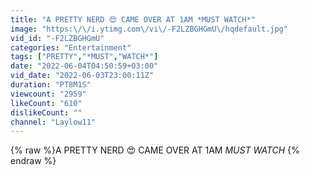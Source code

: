 ```yaml
---
title: "A PRETTY NERD 😍 CAME OVER AT 1AM *MUST WATCH*"
image: "https:\/\/i.ytimg.com\/vi\/-F2LZBGHGmU\/hqdefault.jpg"
vid_id: "-F2LZBGHGmU"
categories: "Entertainment"
tags: ["PRETTY","*MUST","WATCH*"]
date: "2022-06-04T04:50:59+03:00"
vid_date: "2022-06-03T23:00:11Z"
duration: "PT8M1S"
viewcount: "2959"
likeCount: "610"
dislikeCount: ""
channel: "Laylow11"
---
```

{% raw %}A PRETTY NERD 😍 CAME OVER AT 1AM *MUST WATCH* {% endraw %}
